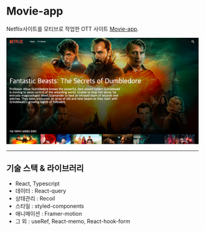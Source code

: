 # Movie-app

Netflix사이트를 모티브로 작업한 OTT 사이트 [Movie-app](https://devcecy.github.io/movie-app).

![movie-app](public/movie-app.png)

---

## 기술 스택 & 라이브러리

- React, Typescript
- 데이터 : React-query
- 상태관리 : Recoil
- 스타일 : styled-components
- 애니메이션 : Framer-motion
- 그 외 : useRef, React-memo, React-hook-form
